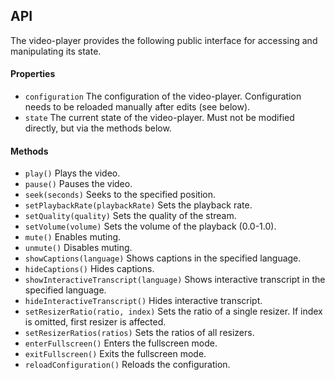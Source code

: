 ## API

The video-player provides the following public interface for accessing and manipulating its state.

#### Properties
* `configuration` The configuration of the video-player. Configuration needs to be reloaded manually after edits (see below).
* `state` The current state of the video-player. Must not be modified directly, but via the methods below.

#### Methods
* `play()` Plays the video.
* `pause()` Pauses the video.
* `seek(seconds)` Seeks to the specified position.
* `setPlaybackRate(playbackRate)` Sets the playback rate.
* `setQuality(quality)` Sets the quality of the stream.
* `setVolume(volume)` Sets the volume of the playback (0.0-1.0).
* `mute()` Enables muting.
* `unmute()` Disables muting.
* `showCaptions(language)` Shows captions in the specified language.
* `hideCaptions()` Hides captions.
* `showInteractiveTranscript(language)` Shows interactive transcript in the specified language.
* `hideInteractiveTranscript()` Hides interactive transcript.
* `setResizerRatio(ratio, index)` Sets the ratio of a single resizer. If index is omitted, first resizer is affected.
* `setResizerRatios(ratios)` Sets the ratios of all resizers.
* `enterFullscreen()` Enters the fullscreen mode.
* `exitFullscreen()` Exits the fullscreen mode.
* `reloadConfiguration()` Reloads the configuration.

